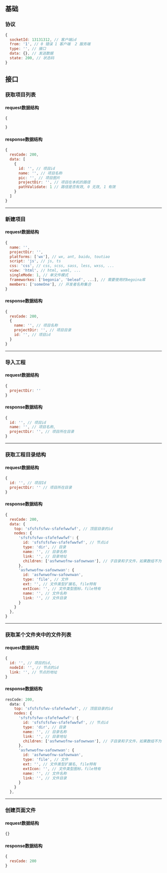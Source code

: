 
## 基础

### 协议

```js
{
  socketId: 13131312, // 客户端id
  from: '1', // 0 错误 1 客户端  2 服务端 
  type: '', // 接口
  data: {}, // 发送数据
  state: 200, // 状态码
}
```

## 接口

### 获取项目列表

#### request数据结构

```js
{

}
```

#### response数据结构

```js
{
  resCode: 200,
  data: [
    {
      id: '', // 项目id
      name: '', // 项目名称
      pic: '', // 项目图片
      projectDir: '', // 项目在本机的路径
      pathValidate: 1 // 路径是否有效, 0 无效, 1 有效
    }
  ]
}
```

---

### 新建项目

#### request数据结构

```js
{
  name: '',
  projectDir: '',
  platforms: ['wx'], // wx, ant, baidu, toutiao
  script: 'js', // js, ts
  css: 'css', // css, scss, sass, less, wxss, ...
  view: 'html', // html, wxml, ...
  singleMode: 1, // 单文件模式
  frameworkes: ['begonia', 'beleaf', ...], // 需要使用的begoina库
  members: ['someOne'], // 开发者名称集合
}
```

#### response数据结构

```js
{
  resCode: 200,
  {
    name: '', // 项目名称
    projectDir: '', // 项目目录
    id: '', // 项目id
  }
}
```

---

### 导入工程

#### request数据结构

```js
{
  projectDir: ''
}
```

#### response数据结构

```js
{
  id: '', // 项目id
  name: '', // 项目名称,
  projectDir: '', // 项目所在目录
}
```

---

### 获取工程目录结构

#### request数据结构

```js
{
  id: '', // 项目Id
  projectDir: '' // 项目所在目录
}
```

#### response数据结构

```js
{
  resCode: 200,
  data: {
    top: 'sfsfsfsfwv-sfafefwwfwf', // 顶层目录的id
    nodes: {
      'sfsfsfsfwv-sfafefwwfwf': {
        id: 'sfsfsfsfwv-sfafefwwfwf', // 节点id
        type: 'dir', // 目录
        name: '', // 目录名称
        link: '', // 目录地址
        children: ['asfwnwofnw-safownwan'], // 子目录和子文件，如果数组不为空，证明已被请求过。如果数组为空，表明需要请求才可获取其中的子文件和子目录节点对象 
      },
      'asfwnwofnw-safownwan': {
        id: 'asfwnwofnw-safownwan',
        type: 'file', // 文件
        ext: '', // 文件类型扩展名, file特有
        extIcon: '', // 文件类型图标，file特有
        name: '', // 文件名称
        link: '', // 文件目录
      }
    }
  },
}
```

--- 

### 获取某个文件夹中的文件列表

#### request数据结构

```js
{
  id: '', // 项目的id,
  nodeId: '', // 节点的id
  link: '', // 节点的地址
}
```

#### response数据结构

```js
resCode: 200,
  data: {
    top: 'sfsfsfsfwv-sfafefwwfwf', // 顶层目录的id
    nodes: {
      'sfsfsfsfwv-sfafefwwfwf': {
        id: 'sfsfsfsfwv-sfafefwwfwf', // 节点id
        type: 'dir', // 目录
        name: '', // 目录名称
        link: '', // 目录地址
        children: ['asfwnwofnw-safownwan'], // 子目录和子文件，如果数组不为空，证明已被请求过。如果数组为空，表明需要请求才可获取其中的子文件和子目录节点对象 
      },
      'asfwnwofnw-safownwan': {
        id: 'asfwnwofnw-safownwan',
        type: 'file', // 文件
        ext: '', // 文件类型扩展名, file特有
        extIcon: '', // 文件类型图标，file特有
        name: '', // 文件名称
        link: '', // 文件目录
      }
    }
  },
```

---

### 创建页面文件

#### request数据结构

```js
{}
```

#### response数据结构

```js
{
  resCode: 200
}
```
